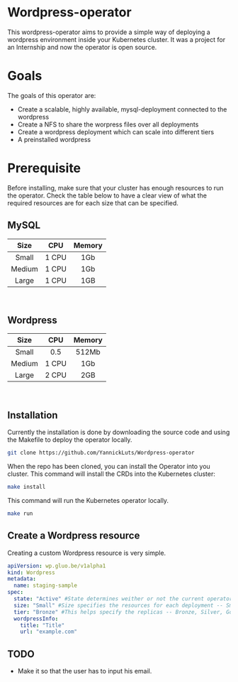 # Wordpress-operator

This wordpress-operator aims to provide a simple way of deploying a wordpress environment inside your Kubernetes cluster.
It was a project for an Internship and now the operator is open source.

# Goals
The goals of this operator are:

 - Create a scalable, highly available, mysql-deployment connected to the wordpress
 - Create a NFS to share the worpress files over all deployments
 - Create a wordpress deployment which can scale into different tiers
 - A preinstalled wordpress
 

# Prerequisite
Before installing, make sure that your cluster has enough resources to run the operator. Check the table below to have a clear view of what the required resources are for each size that can be specified.

## MySQL
| Size   | CPU   | Memory |
|:------:|:-----:|:------:|
| Small  | 1 CPU | 1Gb    |
| Medium | 1 CPU | 1Gb    |
| Large  | 1 CPU | 1GB    |

&nbsp;
## Wordpress
| Size   | CPU   | Memory |
|:------:|:-----:|:------:|
| Small  | 0.5   | 512Mb  |
| Medium | 1 CPU | 1Gb    |
| Large  | 2 CPU | 2GB    |

&nbsp;
## Installation
Currently the installation is done by downloading the source code and using the Makefile to deploy the operator locally.

```bash
git clone https://github.com/YannickLuts/Wordpress-operator
```
When the repo has been cloned, you can install the Operator into you cluster.
This command will install the CRDs into the Kubernetes cluster:
```bash
make install
```
This command will run the Kubernetes operator locally.
```bash
make run
```
## Create a Wordpress resource
Creating a custom Wordpress resource is very simple.

```yaml
apiVersion: wp.gluo.be/v1alpha1
kind: Wordpress
metadata:
  name: staging-sample
spec:
  state: "Active" #State determines weither or not the current operator should run resources -- If archived, every resources is created but replicas will be set to 0
  size: "Small" #Size specifies the resources for each deployment -- Small, Medium, Large
  tier: "Bronze" #This helps specify the replicas -- Bronze, Silver, Gold
  wordpressInfo:
    title: "Title"
    url: "example.com"
```
## TODO
 - Make it so that the user has to input his email.
